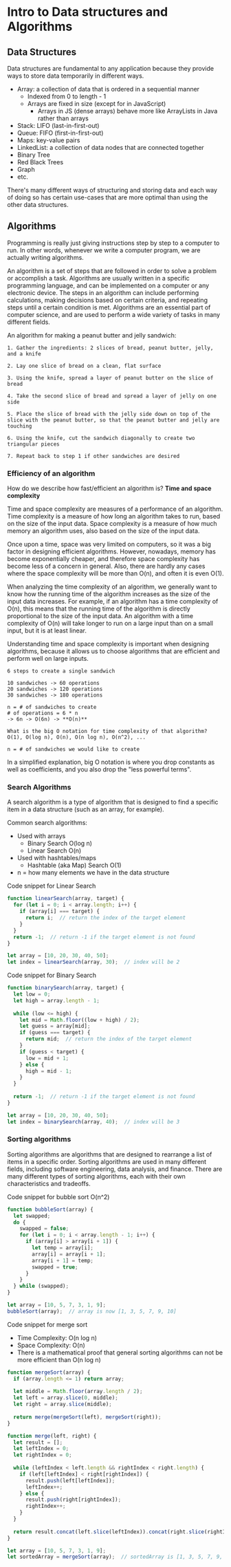 # Intro to Data structures and Algorithms

## Data Structures
Data structures are fundamental to any application because they provide ways to store data temporarily in different ways.
- Array: a collection of data that is ordered in a sequential manner
    - Indexed from 0 to length - 1
    - Arrays are fixed in size (except for in JavaScript)
        - Arrays in JS (dense arrays) behave more like ArrayLists in Java rather than arrays
- Stack: LIFO (last-in-first-out)
- Queue: FIFO (first-in-first-out)
- Maps: key-value pairs
- LinkedList: a collection of data nodes that are connected together
- Binary Tree
- Red Black Trees
- Graph
- etc.

There's many different ways of structuring and storing data and each way of doing so has certain use-cases that are more optimal than using the other data structures.

## Algorithms
Programming is really just giving instructions step by step to a computer to run. In other words, whenever we write a computer program, we are actually writing algorithms.

An algorithm is a set of steps that are followed in order to solve a problem or accomplish a task. Algorithms are usually written in a specific programming language, and can be implemented on a computer or any electronic device. The steps in an algorithm can include performing calculations, making decisions based on certain criteria, and repeating steps until a certain condition is met. Algorithms are an essential part of computer science, and are used to perform a wide variety of tasks in many different fields.

An algorithm for making a peanut butter and jelly sandwich:
```
1. Gather the ingredients: 2 slices of bread, peanut butter, jelly, and a knife

2. Lay one slice of bread on a clean, flat surface

3. Using the knife, spread a layer of peanut butter on the slice of bread

4. Take the second slice of bread and spread a layer of jelly on one side

5. Place the slice of bread with the jelly side down on top of the slice with the peanut butter, so that the peanut butter and jelly are touching

6. Using the knife, cut the sandwich diagonally to create two triangular pieces

7. Repeat back to step 1 if other sandwiches are desired
```

### Efficiency of an algorithm
How do we describe how fast/efficient an algorithm is? **Time and space complexity**

Time and space complexity are measures of a performance of an algorithm. Time complexity is a measure of how long an algorithm takes to run, based on the size of the input data. Space complexity is a measure of how much memory an algorithm uses, also based on the size of the input data.

Once upon a time, space was very limited on computers, so it was a big factor in designing efficient algorithms. However, nowadays, memory has become exponentially cheaper, and therefore space complexity has become less of a concern in general. Also, there are hardly any cases where the space complexity will be more than O(n), and often it is even O(1).

When analyzing the time complexity of an algorithm, we generally want to know how the running time of the algorithm increases as the size of the input data increases. For example, if an algorithm has a time complexity of O(n), this means that the running time of the algorithm is directly proportional to the size of the input data. An algorithm with a time complexity of O(n) will take longer to run on a large input than on a small input, but it is at least linear.

Understanding time and space complexity is important when designing algorithms, because it allows us to choose algorithms that are efficient and perform well on large inputs.

```
6 steps to create a single sandwich

10 sandwiches -> 60 operations
20 sandwiches -> 120 operations
30 sandwiches -> 180 operations

n = # of sandwiches to create
# of operations = 6 * n
-> 6n -> O(6n) -> **O(n)**

What is the big O notation for time complexity of that algorithm?
O(1), O(log n), O(n), O(n log n), O(n^2), ...

n = # of sandwiches we would like to create
```

In a simplified explanation, big O notation is where you drop constants as well as coefficients, and you also drop the "less powerful terms".

### Search Algorithms
A search algorithm is a type of algorithm that is designed to find a specific item in a data structure (such as an array, for example).

Common search algorithms:
- Used with arrays
    - Binary Search O(log n)
    - Linear Search O(n)
- Used with hashtables/maps
    - Hashtable (aka Map) Search O(1)
- n = how many elements we have in the data structure

Code snippet for Linear Search
```javascript
function linearSearch(array, target) {
  for (let i = 0; i < array.length; i++) {
    if (array[i] === target) {
      return i;  // return the index of the target element
    }
  }
  return -1;  // return -1 if the target element is not found
}

let array = [10, 20, 30, 40, 50];
let index = linearSearch(array, 30);  // index will be 2
```

Code snippet for Binary Search
```javascript
function binarySearch(array, target) {
  let low = 0;
  let high = array.length - 1;
  
  while (low <= high) {
    let mid = Math.floor((low + high) / 2);
    let guess = array[mid];
    if (guess === target) {
      return mid;  // return the index of the target element
    }
    if (guess < target) {
      low = mid + 1;
    } else {
      high = mid - 1;
    }
  }
  
  return -1;  // return -1 if the target element is not found
}

let array = [10, 20, 30, 40, 50];
let index = binarySearch(array, 40);  // index will be 3
```

### Sorting algorithms
Sorting algorithms are algorithms that are designed to rearrange a list of items in a specific order. Sorting algorithms are used in many different fields, including software engineering, data analysis, and finance. There are many different types of sorting algorithms, each with their own characteristics and tradeoffs.

Code snippet for bubble sort O(n^2)
```javascript
function bubbleSort(array) {
  let swapped;
  do {
    swapped = false;
    for (let i = 0; i < array.length - 1; i++) {
      if (array[i] > array[i + 1]) {
        let temp = array[i];
        array[i] = array[i + 1];
        array[i + 1] = temp;
        swapped = true;
      }
    }
  } while (swapped);
}

let array = [10, 5, 7, 3, 1, 9];
bubbleSort(array);  // array is now [1, 3, 5, 7, 9, 10]
```

Code snippet for merge sort
- Time Complexity: O(n log n)
- Space Complexity: O(n)
- There is a mathematical proof that general sorting algorithms can not be more efficient than O(n log n)

```javascript
function mergeSort(array) {
  if (array.length <= 1) return array;
  
  let middle = Math.floor(array.length / 2);
  let left = array.slice(0, middle);
  let right = array.slice(middle);
  
  return merge(mergeSort(left), mergeSort(right));
}

function merge(left, right) {
  let result = [];
  let leftIndex = 0;
  let rightIndex = 0;
  
  while (leftIndex < left.length && rightIndex < right.length) {
    if (left[leftIndex] < right[rightIndex]) {
      result.push(left[leftIndex]);
      leftIndex++;
    } else {
      result.push(right[rightIndex]);
      rightIndex++;
    }
  }
  
  return result.concat(left.slice(leftIndex)).concat(right.slice(rightIndex));
}

let array = [10, 5, 7, 3, 1, 9];
let sortedArray = mergeSort(array);  // sortedArray is [1, 3, 5, 7, 9, 10]
```